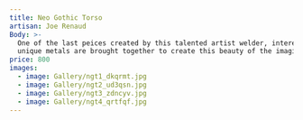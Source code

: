 ```yaml
---
title: Neo Gothic Torso
artisan: Joe Renaud
Body: >-
  One of the last peices created by this talented artist welder, interesting
  unique metals are brought together to create this beauty of the imagination
price: 800
images:
  - image: Gallery/ngt1_dkqrmt.jpg
  - image: Gallery/ngt2_ud3qsn.jpg
  - image: Gallery/ngt3_zdncyv.jpg
  - image: Gallery/ngt4_qrtfqf.jpg
---
```


